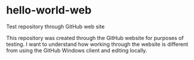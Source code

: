 # hello-world-web
Test repository through GitHub web site

This repository was created through the GitHub website for purposes of testing. I want to understand how working through the website is different from using the GitHub Windows client and editing locally.
